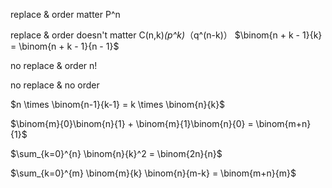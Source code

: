 replace & order matter    P^n

replace & order doesn't matter C(n,k)*(p^k)*（q^(n-k)） $\binom{n + k - 1}{k} = \binom{n + k - 1}{n - 1}$

no replace & order n!

no replace & no order 

$n \times \binom{n-1}{k-1} = k \times \binom{n}{k}$ 

$\binom{m}{0}\binom{n}{1} + \binom{m}{1}\binom{n}{0} = \binom{m+n}{1}$

$\sum_{k=0}^{n} \binom{n}{k}^2 = \binom{2n}{n}$

$\sum_{k=0}^{m} \binom{m}{k} \binom{n}{m-k} = \binom{m+n}{m}$
